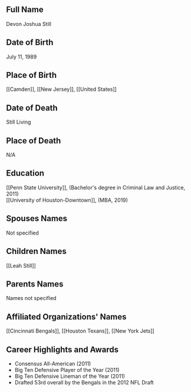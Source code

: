 ## Full Name

Devon Joshua Still

## Date of Birth

July 11, 1989

## Place of Birth

[[Camden]], [[New Jersey]], [[United States]]

## Date of Death

Still Living

## Place of Death

N/A
## Education

[[Penn State University]], (Bachelor's degree in Criminal Law and Justice, 2011)  
[[University of Houston-Downtown]], (MBA, 2019)

## Spouses Names

Not specified

## Children Names

[[Leah Still]]

## Parents Names

Names not specified

## Affiliated Organizations' Names

[[Cincinnati Bengals]], [[Houston Texans]], [[New York Jets]]

## Career Highlights and Awards

- Consensus All-American (2011)
- Big Ten Defensive Player of the Year (2011)
- Big Ten Defensive Lineman of the Year (2011)
- Drafted 53rd overall by the Bengals in the 2012 NFL Draft